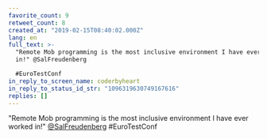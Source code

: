 ```yaml
---
favorite_count: 9
retweet_count: 8
created_at: "2019-02-15T08:40:02.000Z"
lang: en
full_text: >-
  "Remote Mob programming is the most inclusive environment I have ever worked
  in!" @SalFreudenberg 

  #EuroTestConf
in_reply_to_screen_name: coderbyheart
in_reply_to_status_id_str: "1096319630749167616"
replies: []
---
```


"Remote Mob programming is the most inclusive environment I have ever worked
in!" [@SalFreudenberg](https://twitter.com/SalFreudenberg) #EuroTestConf
